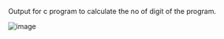 Output for c program to calculate the no of digit of the program.


![image](https://github.com/AklavyaSangra/Lab/assets/146859465/543f89fc-9c9c-4ce3-a301-833e5a29465a)
